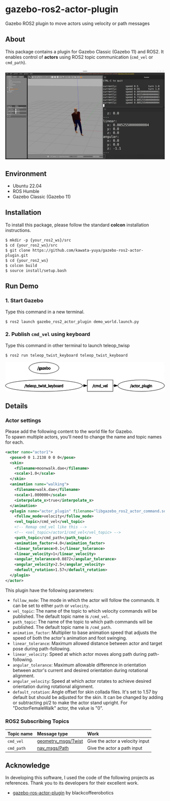 # gazebo-ros2-actor-plugin
Gazebo ROS2 plugin to move actors using velocity or path messages 

## About

This package contains a plugin for Gazebo Classic (Gazebo 11) and ROS2.
It enables control of **actors** using ROS2 topic communication (`cmd_vel` or `cmd_path`).

![demo video](./media/demo_video.webp)

## Environment
- Ubuntu 22.04
- ROS Humble
- Gazebo Classic (Gazebo 11)


## Installation

To install this package, please follow the standard **colcon** installation instructions.

```shell
$ mkdir -p {your_ros2_ws}/src
$ cd {your_ros2_ws}/src
$ git clone https://github.com/kawata-yuya/gazebo-ros2-actor-plugin.git
$ cd {your_ros2_ws}
$ colcon build
$ source install/setup.bash
```

## Run Demo
### 1. Start Gazebo

Type this command in a new terminal.

```shell
$ ros2 launch gazebo_ros2_actor_plugin demo_world.launch.py
```

### 2. Publish `cmd_vel` using keyboard

Type this command in other terminal to launch teleop_twisp

```shell
$ ros2 run teleop_twist_keyboard teleop_twist_keyboard 
```

![](./media/demo_nodemap.webp)

## Details
### Actor settings

Please add the following content to the world file for Gazebo.  
To spawn multiple actors, you'll need to change the name and topic names for each.

```xml
<actor name="actor1">
  <pose>0 0 1.2138 0 0 0</pose>
  <skin>
    <filename>moonwalk.dae</filename>
    <scale>1.0</scale>
  </skin>
  <animation name="walking">
    <filename>walk.dae</filename>
    <scale>1.000000</scale>
    <interpolate_x>true</interpolate_x>
  </animation>
  <plugin name="actor_plugin" filename="libgazebo_ros2_actor_command.so">
    <follow_mode>velocity</follow_mode>
    <vel_topic>/cmd_vel</vel_topic>
    <!-- Remap cmd_vel like this -->
    <!-- <vel_topic>/actor1/cmd_vel</vel_topic> --> 
    <path_topic>/cmd_path</path_topic>
    <animation_factor>4.0</animation_factor>
    <linear_tolerance>0.1</linear_tolerance>
    <linear_velocity>1</linear_velocity>
    <angular_tolerance>0.0872</angular_tolerance>
    <angular_velocity>2.5</angular_velocity>
    <default_rotation>1.57</default_rotation>
  </plugin>
</actor>
```

<!-- 
This is a quotation from https://github.com/blackcoffeerobotics/gazebo-ros-actor-plugin .
-->
This plugin have the following parameters:

- `follow_mode`: The mode in which the actor will follow the commands. It can be set to either `path` or `velocity`.
- `vel_topic`: The name of the topic to which velocity commands will be published. The default topic name is `/cmd_vel`.
- `path_topic`: The name of the topic to which path commands will be published. The default topic name is `/cmd_path`.
- `animation_factor`: Multiplier to base animation speed that adjusts the speed of both the actor's animation and foot swinging.
- `linear_tolerance`: Maximum allowed distance between actor and target pose during path-following.
- `linear_velocity`: Speed at which actor moves along path during path-following.
- `angular_tolerance`: Maximum allowable difference in orientation between actor's current and desired orientation during rotational alignment.
- `angular_velocity`: Speed at which actor rotates to achieve desired orientation during rotational alignment.
- `default_rotation`: Angle offset for skin collada files. It's set to 1.57 by default but should be adjusted for the skin. It can be changed by adding or subtracting pi/2 to make the actor stand upright. For "DoctorFemaleWalk" actor, the value is "0".


### ROS2 Subscribing Topics

| Topic name | Message type | Work |
|:---|:---|:---|
| `cmd_vel`  | [geometry_msgs/Twist](http://docs.ros.org/api/geometry_msgs/html/msg/Twist.html) | Give the actor a velocity input |
| `cmd_path` | [nav_msgs/Path](http://docs.ros.org/api/nav_msgs/html/msg/Path.html) | Give the actor a path input |


## Acknowledge
In developing this software, I used the code of the following projects as references.
Thank you to its developers for their excellent work.

- [gazebo-ros-actor-plugin](https://github.com/blackcoffeerobotics/gazebo-ros-actor-plugin) by blackcoffeerobotics
